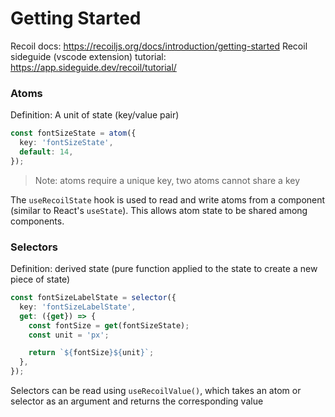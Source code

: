 # Getting Started

Recoil docs: https://recoiljs.org/docs/introduction/getting-started
Recoil sideguide (vscode extension) tutorial: https://app.sideguide.dev/recoil/tutorial/

### Atoms
Definition: A unit of state (key/value pair)

```typescript
const fontSizeState = atom({
  key: 'fontSizeState',
  default: 14,
});
```
> Note: atoms require a unique key, two atoms cannot share a key

The `useRecoilState` hook is used to read and write atoms from a component (similar to React's `useState`). This allows atom state to be shared among components.

### Selectors
Definition: derived state (pure function applied to the state to create a new piece of state)

```typescript
const fontSizeLabelState = selector({
  key: 'fontSizeLabelState',
  get: ({get}) => {
    const fontSize = get(fontSizeState);
    const unit = 'px';

    return `${fontSize}${unit}`;
  },
});
```

Selectors can be read using `useRecoilValue()`, which takes an atom or selector as an argument and returns the corresponding value
